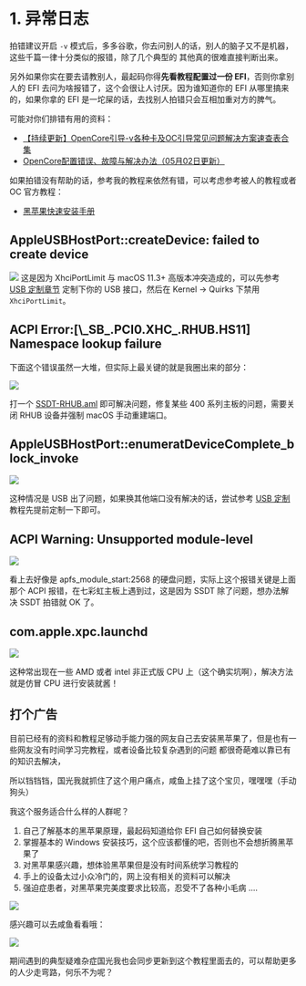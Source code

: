 # 1. 异常日志

拍错建议开启 `-v` 模式后，多多谷歌，你去问别人的话，别人的脑子又不是机器，这些千篇一律十分类似的报错，除了几个典型的 其他真的很难直接判断出来。

另外如果你实在要去请教别人，最起码你得**先看教程配置过一份 EFI**，否则你拿别人的 EFI 去问为啥报错了，这个会很让人讨厌。因为谁知道你的 EFI 从哪里搞来的，如果你拿的 EFI 是一坨屎的话，去找别人拍错只会互相加重对方的脾气。

可能对你们排错有用的资料：

- [【持续更新】OpenCore引导-v各种卡及OC引导常见问题解决方案速查表合集](http://imacos.top/2021/01/19/0154/)
- [OpenCore配置错误、故障与解决办法（05月02日更新）](https://shuiyunxc.github.io/2020/04/06/Faults/index/)

如果拍错没有帮助的话，参考我的教程来依然有错，可以考虑参考被人的教程或者 OC 官方教程：

- [黑苹果快速安装手册](https://www.yuque.com/hejianzhao/zgnsc5)

## AppleUSBHostPort::createDevice: failed to create device

![](https://image.3001.net/images/20220320/1647739675880.jpg) 这是因为 XhciPortLimit 与 macOS 11.3+ 高版本冲突造成的，可以先参考 [USB 定制章节](/6-实用姿势/6-1.html#reloaded) 定制下你的 USB 接口，然后在 Kernel -> Quirks 下禁用 `XhciPortLimit`。

## ACPI Error:[\\\_SB\_.PCI0.XHC\_.RHUB.HS11] Namespace lookup failure

下面这个错误虽然一大堆，但实际上最关键的就是我圈出来的部分：

![](https://image.3001.net/images/20220330/16486487907545.jpg) 

打一个 [SSDT-RHUB.aml](https://github.com/dortania/Getting-Started-With-ACPI/blob/master/extra-files/compiled/SSDT-RHUB.aml) 即可解决问题，修复某些 400 系列主板的问题，需要关闭 RHUB 设备并强制 macOS 手动重建端口。

## AppleUSBHostPort::enumeratDeviceComplete_block_invoke

![](https://image.3001.net/images/20220331/16487272072775.jpg)

这种情况是 USB 出了问题，如果换其他端口没有解决的话，尝试参考 [USB 定制](/6-实用姿势/6-1.html#reloaded) 教程先提前定制一下即可。

## ACPI Warning: Unsupported module-level  

![](https://image.3001.net/images/20220409/16494861313450.jpg)

看上去好像是 apfs_module_start:2568 的硬盘问题，实际上这个报错关键是上面那个 ACPI 报错，在七彩虹主板上遇到过，这是因为 SSDT 除了问题，想办法解决 SSDT 拍错就 OK 了。

## com.apple.xpc.launchd

![](https://image.3001.net/images/20220416/16501091812562.jpg)  

这种常出现在一些 AMD 或者 intel 非正式版  CPU 上（这个确实坑啊），解决方法就是仿冒 CPU 进行安装就酱！

## 打个广告

目前已经有的资料和教程足够动手能力强的网友自己去安装黑苹果了，但是也有一些网友没有时间学习完教程，或者设备比较复杂遇到的问题
都很奇葩难以靠已有的知识去解决，

所以铛铛铛，国光我就抓住了这个用户痛点，咸鱼上挂了这个宝贝，嘿嘿嘿（手动狗头）

我这个服务适合什么样的人群呢？

1. 自己了解基本的黑苹果原理，最起码知道给你 EFI 自己如何替换安装
2. 掌握基本的 Windows 安装技巧，这个应该都懂的吧，否则也不会想折腾黑苹果了
3. 对黑苹果感兴趣，想体验黑苹果但是没有时间系统学习教程的
4. 手上的设备太过小众冷门的，网上没有相关的资料可以解决
5. 强迫症患者，对黑苹果完美度要求比较高，忍受不了各种小毛病
   ....

![](https://image.3001.net/images/20220319/16476611133376.png) 

感兴趣可以去咸鱼看看哦：

![](https://image.3001.net/images/20220319/16476612238377.jpg) 

期间遇到的典型疑难杂症国光我也会同步更新到这个教程里面去的，可以帮助更多的人少走弯路，何乐不为呢？
